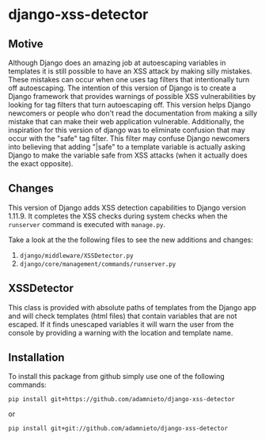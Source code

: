# django-xss-detector

## Motive
Although Django does an amazing job at autoescaping variables in templates it is still possible to have an XSS attack by making silly mistakes. These mistakes can occur when one uses tag filters that intentionally turn off autoescaping. The intention of this version of Django is to create a Django framework that provides warnings of possible XSS vulnerabilities by looking for tag filters that turn autoescaping off. This version helps Django newcomers or people who don't read the documentation from making a silly mistake that can make their web application vulnerable. Additionally, the inspiration for this version of django was to eliminate confusion that may occur with the "safe" tag filter. This filter may confuse Django newcomers into believing that adding "|safe" to a template variable is actually asking Django to make the variable safe from XSS attacks (when it actually does the exact opposite).

## Changes
This version of Django adds XSS detection capabilities to Django version 1.11.9. It completes the XSS checks during system checks when the `runserver` command is executed with `manage.py`.

Take a look at the the following files to see the new additions and changes:

1. `django/middleware/XSSDetector.py`
2. `django/core/management/commands/runserver.py`

## XSSDetector
This class is provided with absolute paths of templates from the Django app and will check templates (html files) that contain variables that are not escaped. If it finds unescaped variables it will warn the user from the console by providing a warning with the location and template name.

## Installation
To install this package from github simply use one of the following commands:
```
pip install git+https://github.com/adamnieto/django-xss-detector
```
or 
```
pip install git+git://github.com/adamnieto/django-xss-detector
```
